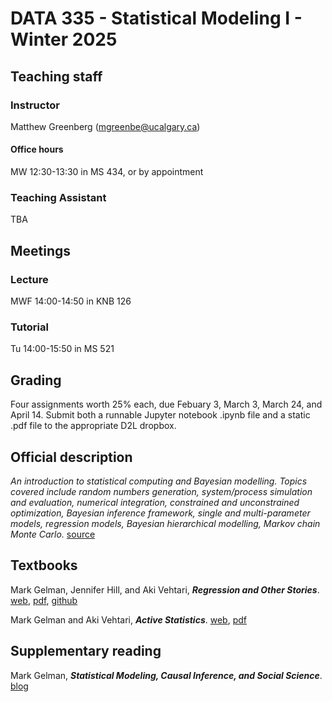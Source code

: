 # DATA 335 - Statistical Modeling I - Winter 2025

## Teaching staff

### Instructor
Matthew Greenberg (mgreenbe@ucalgary.ca)

#### Office hours
MW 12:30-13:30 in MS 434, or by appointment

### Teaching Assistant
TBA

## Meetings

### Lecture
MWF 14:00-14:50 in KNB 126

### Tutorial
Tu 14:00-15:50 in MS 521

## Grading

Four assignments worth 25% each, due Febuary 3, March 3, March 24, and April 14. Submit both a runnable Jupyter notebook .ipynb file and a static .pdf file to the appropriate D2L dropbox.

## Official description
*An introduction to statistical computing and Bayesian modelling. Topics covered include random numbers generation, system/process simulation and evaluation, numerical integration, constrained and unconstrained optimization, Bayesian inference framework, single and multi-parameter models, regression models, Bayesian hierarchical modelling, Markov chain Monte Carlo.* [source](https://www.ucalgary.ca/pubs/calendar/archives/2023/data-science.html#43038)

## Textbooks
Mark Gelman, Jennifer Hill, and Aki Vehtari, ***Regression and Other Stories***. [web](https://avehtari.github.io/ROS-Examples/), [pdf](https://users.aalto.fi/~ave/ROS.pdf), [github](https://github.com/avehtari/ROS-Examples/tree/master)

Mark Gelman and Aki Vehtari, ***Active Statistics***. [web](https://avehtari.github.io/ActiveStatistics/), [pdf](https://users.aalto.fi/~ave/ActiveStatistics.pdf)

## Supplementary reading
Mark Gelman, ***Statistical Modeling, Causal Inference, and Social Science***. [blog](https://statmodeling.stat.columbia.edu)

